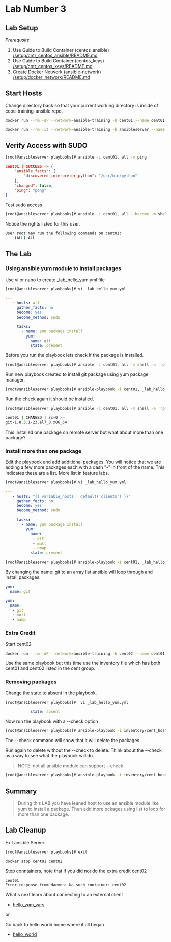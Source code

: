 # Lab Number 3

## Lab Setup

*_Prerequsite_*

1. Use Guide to Build Container (centos_ansible) [/setup/cntr_centos_ansible/README.md](/setup/cntr_centos_ansible/README.md)
1. Use Guide to Build Container (centos_keys) [/setup/cntr_centos_keys/README.md](/setup/cntr_centos_keys/README.md)
1. Create Docker Network (ansible-network) [/setup/docker_network/README.md](/setup/docker_network/README.md)

## Start Hosts

Change directory back so that your current working directory is inside of ccoe-training-ansible repo.

```bash
docker run --rm -dP --network=ansible-training -h cent01 --name cent01 centos_keys
```

```bash
docker run --rm -it --network=ansible-training -h ansibleserver --name ansibleserver -v ${PWD}:/ansible/playbooks -v ${PWD}/infra_files/ssh:/root/.ssh centos_ansible:latest bash
```

## Verify Access with SUDO

```bash
[root@ansibleserver playbooks]# ansible -i cent01, all -m ping 
```

```json
cent01 | SUCCESS => {
    "ansible_facts": {
        "discovered_interpreter_python": "/usr/bin/python"
    }, 
    "changed": false, 
    "ping": "pong"
}
```

Test sudo access 

```bash
[root@ansibleserver playbooks]# ansible -i cent01, all --become -m shell -a 'sudo -l'
```

Notice the rights listed for this user.  

```bash
User root may run the following commands on cent01:
    (ALL) ALL
```

## The Lab

### Using ansible yum module to install packages

Use vi or nano to create _lab_hello_yum.yml file

```bash
[root@ansibleserver playbooks]# vi _lab_hello_yum.yml
```

```yaml
---
   - hosts: all 
     gather_facts: no
     become: yes
     become_method: sudo

     tasks:
       - name: yum package install
         yum:
           name: git
           state: present
```

Before you run the playbook lets check if the package is installed.

```bash
[root@ansibleserver playbooks]# ansible -i cent01, all -m shell -a 'rpm -qa | grep git'
```

Run new playbook created to install git package using yum package manager.

```bash
[root@ansibleserver playbooks]# ansible-playbook -i cent01, _lab_hello_yum.yml
```

Run the check again it should be installed.

```bash
[root@ansibleserver playbooks]# ansible -i cent01, all -m shell -a 'rpm -qa | grep git'
```

```bash
cent01 | CHANGED | rc=0 >>
git-1.8.3.1-23.el7_8.x86_64
```

This installed one package on remote server but what about more than one package?

### Install more than one package

Edit the playbook and add additional packages. You will notice that we are adding a few more packages each with a dash "-" in front of the name.  This indicates these are a list. More list in feature labs.

```bash
[root@ansibleserver playbooks]# vi _lab_hello_yum.yml
```

```yaml
---
   - hosts: "{{ variable_hosts | default('clients') }}"
     gather_facts: no
     become: yes
     become_method: sudo

     tasks:
       - name: yum package install
         yum:
           name:
            - git
            - mutt
            - nmap
           state: present
```

```bash
[root@ansibleserver playbooks]# ansible-playbook -i cent01, _lab_hello_yum.yml
```

By changing the name: git to an array list ansible will loop through and install packages.

```yaml
yum:
  name: git

yum:
  name:
   - git
   - mutt
   - namp
```

### Extra Credit 

Start cent02 

```bash
docker run --rm -dP --network=ansible-training -h cent02 --name cent01 centos_keys
```

Use the same playbook but this time use the inventory file which has both cent01 and cent02 listed in the cent group.

### Removing packages

Change the state to absent in the playbook.

```bash
[root@ansibleserver playbooks]#  vi _lab_hello_yum.yml
```

```yaml
           state: absent
```

Now run the playbook with a --check option  

```bash
[root@ansibleserver playbooks]# ansible-playbook -i inventory/cent_hosts.ini _lab_hello_yum.yml -v --check
```

The --check command will show that it will delete the packages

Run again to delete without the --check to delete.  Think about the --check as a way to see what the playbook will do.  

> NOTE: not all ansible module can support --check 

```bash
[root@ansibleserver playbooks]# ansible-playbook -i inventory/cent_hosts.ini _lab_hello_yum.yml -v
```

## Summary

> During this LAB you have leaned host to use an ansible module like yum to install a package. Then add more pckages using list to loop for more than one package.

## Lab Cleanup 

Exit ansible Server

```bash
[root@ansibleserver playbooks]# exit 
```

```bash
docker stop cent01 cent02
```

Stop conntainers, note that if you did not do the extra credit cent02

```bash
cent01
Error response from daemon: No such container: cent02
```

What's next learn about connecting to an external client

* [hello_yum_vars](../4.hello_yum_vars/README.md)

or

Go back to hello world home where it all began

* [hello_world](/)
